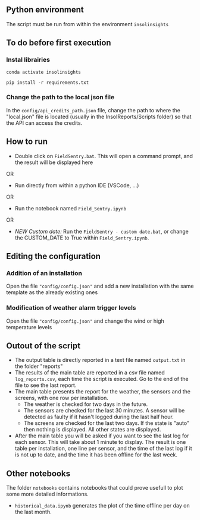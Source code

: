 ## Python environment

The script must be run from within the environment `insolinsights`

## To do before first execution

### Instal librairies

`conda activate insolinsights`

`pip install -r requirements.txt`

### Change the path to the local json file
In the `config/api_credits_path.json` file, change the path to where the "local.json" file is located (usually in the InsolReports/Scripts folder) so that the API can access the credits.


## How to run

- Double click on `FieldSentry.bat`. This will open a command prompt, and the result will be displayed here

OR

- Run directly from within a python IDE (VSCode, ...)

OR

- Run the notebook named `Field_Sentry.ipynb`

OR 

- *NEW Custom date:*  Run the `FieldSentry - custom date.bat`, or change the CUSTOM_DATE to True within `Field_Sentry.ipynb`.
  
## Editing the configuration

### Addition of an installation
Open the file `"config/config.json"` and add a new installation with the same template as the already existing ones

### Modification of weather alarm trigger levels
Open the file `"config/config.json"` and change the wind or high temperature levels

## Outout of the script
- The output table is directly reported in a text file named `output.txt` in the folder "reports"
- The results of the main table are reported in a csv file named `log_reports.csv`, each time the script is executed. Go to the end of the file to see the last report.
- The main table presents the report for the weather, the sensors and the screens, with one row per installation.
	- The weather is checked for two days in the future.
	- The sensors are checked for the last 30 minutes. A sensor will be detected as faulty if it hasn't logged during the last half hour.
	- The screens are checked for the last two days. If the state is "auto" then nothing is displayed. All other states are displayed.
- After the main table you will be asked if you want to see the last log for each sensor. This will take about 1 minute to display. The result is one table per installation, one line per sensor, and the time of the last log if it is not up to date, and the time it has been offline for the last week. 

## Other notebooks

The folder `notebooks` contains notebooks that could prove usefull to plot some more detailed informations. 
- `historical_data.ipynb` generates the plot of the time offline per day on the last month. 
